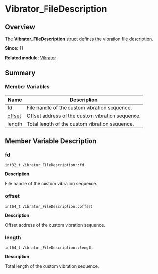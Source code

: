 # Vibrator_FileDescription


## Overview

The **Vibrator_FileDescription** struct defines the vibration file description.

**Since**: 11

**Related module**: [Vibrator](_vibrator.md)


## Summary


### Member Variables

| Name| Description|
| -------- | -------- |
| [fd](#fd) | File handle of the custom vibration sequence. |
| [offset](#offset) | Offset address of the custom vibration sequence.|
| [length](#length) | Total length of the custom vibration sequence.|


## Member Variable Description


### fd

```
int32_t Vibrator_FileDescription::fd
```
**Description**

File handle of the custom vibration sequence.


### offset

```
int64_t Vibrator_FileDescription::offset
```
**Description**

 Offset address of the custom vibration sequence.

### length

```
int64_t Vibrator_FileDescription::length
```

**Description**

Total length of the custom vibration sequence.
